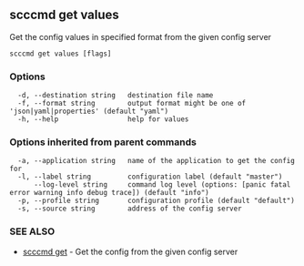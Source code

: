 ## scccmd get values

Get the config values in specified format from the given config server

```
scccmd get values [flags]
```

### Options

```
  -d, --destination string   destination file name
  -f, --format string        output format might be one of 'json|yaml|properties' (default "yaml")
  -h, --help                 help for values
```

### Options inherited from parent commands

```
  -a, --application string   name of the application to get the config for
  -l, --label string         configuration label (default "master")
      --log-level string     command log level (options: [panic fatal error warning info debug trace]) (default "info")
  -p, --profile string       configuration profile (default "default")
  -s, --source string        address of the config server
```

### SEE ALSO

* [scccmd get](scccmd_get.md)	 - Get the config from the given config server

